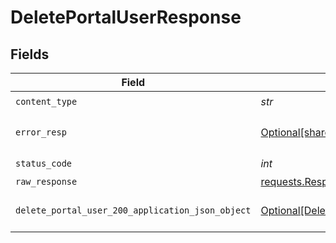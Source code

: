 # DeletePortalUserResponse


## Fields

| Field                                                                                                         | Type                                                                                                          | Required                                                                                                      | Description                                                                                                   |
| ------------------------------------------------------------------------------------------------------------- | ------------------------------------------------------------------------------------------------------------- | ------------------------------------------------------------------------------------------------------------- | ------------------------------------------------------------------------------------------------------------- |
| `content_type`                                                                                                | *str*                                                                                                         | :heavy_check_mark:                                                                                            | N/A                                                                                                           |
| `error_resp`                                                                                                  | [Optional[shared.ErrorResp]](../../models/shared/errorresp.md)                                                | :heavy_minus_sign:                                                                                            | Could not authenticate the user                                                                               |
| `status_code`                                                                                                 | *int*                                                                                                         | :heavy_check_mark:                                                                                            | N/A                                                                                                           |
| `raw_response`                                                                                                | [requests.Response](https://requests.readthedocs.io/en/latest/api/#requests.Response)                         | :heavy_minus_sign:                                                                                            | N/A                                                                                                           |
| `delete_portal_user_200_application_json_object`                                                              | [Optional[DeletePortalUser200ApplicationJSON]](../../models/operations/deleteportaluser200applicationjson.md) | :heavy_minus_sign:                                                                                            | Portal user deleted successfully.                                                                             |